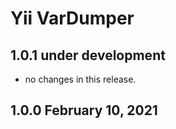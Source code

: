 # Yii VarDumper


## 1.0.1 under development

- no changes in this release.

## 1.0.0 February 10, 2021
